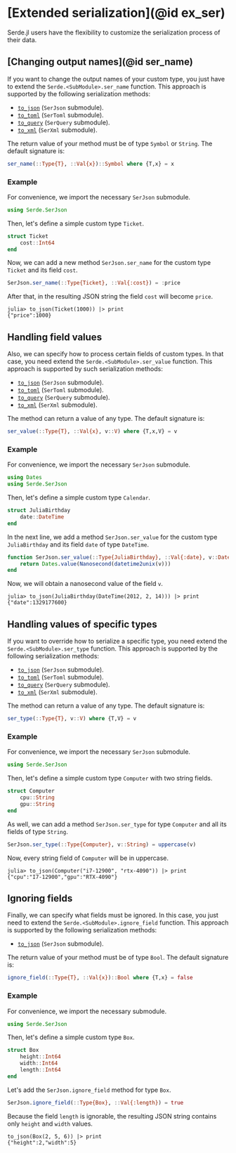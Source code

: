# [Extended serialization](@id ex_ser)

Serde.jl users have the flexibility to customize the serialization process of their data.

## [Changing output names](@id ser_name)

If you want to change the output names of your custom type, you just have to extend the `Serde.<SubModule>.ser_name` function.
This approach is supported by the following serialization methods:
- [`to_json`](@ref) (`SerJson` submodule).
- [`to_toml`](@ref) (`SerToml` submodule).
- [`to_query`](@ref) (`SerQuery` submodule).
- [`to_xml`](@ref) (`SerXml` submodule).

The return value of your method must be of type `Symbol` or `String`.
The default signature is:

```julia
ser_name(::Type{T}, ::Val{x})::Symbol where {T,x} = x
```

### Example

For convenience, we import the necessary `SerJson` submodule.
```julia
using Serde.SerJson
```

Then, let's define a simple custom type `Ticket`.
```julia
struct Ticket
    cost::Int64
end
```

Now, we can add a new method `SerJson.ser_name` for the custom type `Ticket` and its field `cost`.
```julia
SerJson.ser_name(::Type{Ticket}, ::Val{:cost}) = :price
```

After that, in the resulting JSON string the field `cost` will become `price`.
```julia-repl
julia> to_json(Ticket(1000)) |> print
{"price":1000}
```

## Handling field values

Also, we can specify how to process certain fields of custom types.
In that case, you need extend the `Serde.<SubModule>.ser_value` function.
This approach is supported by such serialization methods:
- [`to_json`](@ref) (`SerJson` submodule).
- [`to_toml`](@ref) (`SerToml` submodule).
- [`to_query`](@ref) (`SerQuery` submodule).
- [`to_xml`](@ref) (`SerXml` submodule).

The method can return a value of any type.
The default signature is:

```julia
ser_value(::Type{T}, ::Val{x}, v::V) where {T,x,V} = v
```

### Example

For convenience, we import the necessary `SerJson` submodule.
```julia
using Dates
using Serde.SerJson
```
Then, let's define a simple custom type `Calendar`.
```julia
struct JuliaBirthday
    date::DateTime
end
```

In the next line, we add a method `SerJson.ser_value` for the custom type `JuliaBirthday` and its field `date` of type `DateTime`.
```julia
function SerJson.ser_value(::Type{JuliaBirthday}, ::Val{:date}, v::DateTime)
    return Dates.value(Nanosecond(datetime2unix(v)))
end
```

Now, we will obtain a nanosecond value of the field `v`.
```julia-repl
julia> to_json(JuliaBirthday(DateTime(2012, 2, 14))) |> print
{"date":1329177600}
```

## Handling values of specific types

If you want to override how to serialize a specific type, you need extend the `Serde.<SubModule>.ser_type` function.
This approach is supported by the following serialization methods:
- [`to_json`](@ref) (`SerJson` submodule).
- [`to_toml`](@ref) (`SerToml` submodule).
- [`to_query`](@ref) (`SerQuery` submodule).
- [`to_xml`](@ref) (`SerXml` submodule).

The method can return a value of any type.
The default signature is:

```julia
ser_type(::Type{T}, v::V) where {T,V} = v
```

### Example

For convenience, we import the necessary `SerJson` submodule.
```julia
using Serde.SerJson
```

Then, let's define a simple custom type `Computer` with two string fields.
```julia
struct Computer
    cpu::String
    gpu::String
end
```

As well, we can add a method `SerJson.ser_type` for type `Computer` and all its fields of type `String`.
```julia
SerJson.ser_type(::Type{Computer}, v::String) = uppercase(v)
```

Now, every string field of `Computer` will be in uppercase.
```julia-repl
julia> to_json(Computer("i7-12900", "rtx-4090")) |> print
{"cpu":"I7-12900","gpu":"RTX-4090"}
```

## Ignoring fields

Finally, we can specify what fields must be ignored.
In this case, you just need to extend the `Serde.<SubModule>.ignore_field` function.
This approach is supported by the following serialization methods:
- [`to_json`](@ref) (`SerJson` submodule).

The return value of your method must be of type `Bool`.
The default signature is:

```julia
ignore_field(::Type{T}, ::Val{x})::Bool where {T,x} = false
```

### Example

For convenience, we import the necessary submodule.
```julia
using Serde.SerJson
```

Then, let's define a simple custom type `Box`.
```julia
struct Box
    height::Int64
    width::Int64
    length::Int64
end
```

Let's add the `SerJson.ignore_field` method for type `Box`.
```julia
SerJson.ignore_field(::Type{Box}, ::Val{:length}) = true
```

Because the field `length` is ignorable, the resulting JSON string contains only `height` and `width` values.
```
to_json(Box(2, 5, 6)) |> print
{"height":2,"width":5}
```
